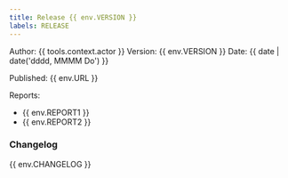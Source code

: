 ```yaml
---
title: Release {{ env.VERSION }}
labels: RELEASE
---
```


Author: {{ tools.context.actor }}
Version: {{ env.VERSION }}
Date: {{ date | date('dddd, MMMM Do') }}

Published: {{ env.URL }}

Reports:

- {{ env.REPORT1 }}
- {{ env.REPORT2 }}

### Changelog

{{ env.CHANGELOG }}
